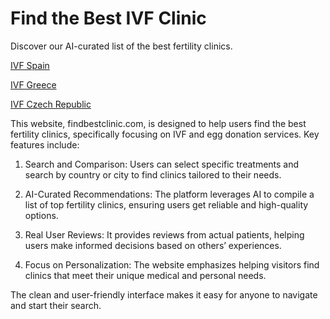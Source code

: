 # Find the Best IVF Clinic

Discover our AI-curated list of the best fertility clinics.

[IVF Spain](https://ivfon.com/location/spain/)

[IVF Greece](https://ivfon.com/location/greece/)

[IVF Czech Republic](https://ivfon.com/location/czech-republic/)

This website, findbestclinic.com, is designed to help users find the best fertility clinics, specifically focusing on IVF and egg donation services. Key features include:
	
1.	Search and Comparison: Users can select specific treatments and search by country or city to find clinics tailored to their needs.
	
2.	AI-Curated Recommendations: The platform leverages AI to compile a list of top fertility clinics, ensuring users get reliable and high-quality options.
	
3.	Real User Reviews: It provides reviews from actual patients, helping users make informed decisions based on others’ experiences.

4.	Focus on Personalization: The website emphasizes helping visitors find clinics that meet their unique medical and personal needs.

The clean and user-friendly interface makes it easy for anyone to navigate and start their search.